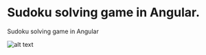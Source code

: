 # Sudoku solving game in Angular.

Sudoku solving game in Angular

![alt text](https://github.com/YAS-SIIN/entain-sudoku-task/blob/master/public/Screenshot.png)

